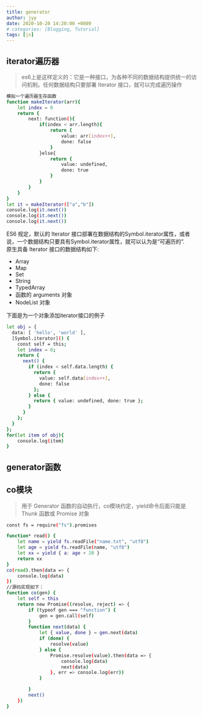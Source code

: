 ```yaml
---
title: generator
author: jyy
date: 2020-10-20 14:20:00 +0800
# categories: [Blogging, Tutorial]
tags: [js]
---
```


## iterator遍历器

>es6上是这样定义的：它是一种接口，为各种不同的数据结构提供统一的访问机制。任何数据结构只要部署 Iterator 接口，就可以完成遍历操作

```sh
模拟一个遍历器生存函数
function makeIterator(arr){
    let index = 0
    return {
        next: function(){
            if(index < arr.length){
                return {
                    value: arr[index++],
                    done: false
                }
            }else{
                return {
                    value: undefined,
                    done: true
                }
            }
        }
    }
}
let it = makeIterator(["a","b"])
console.log(it.next())
console.log(it.next())
console.log(it.next())
```

ES6 规定，默认的 Iterator 接口部署在数据结构的Symbol.iterator属性，或者说，一个数据结构只要具有Symbol.iterator属性，就可以认为是“可遍历的”.  
原生具备 Iterator 接口的数据结构如下:
- Array
- Map
- Set
- String
- TypedArray
- 函数的 arguments 对象
- NodeList 对象

下面是为一个对象添加iterator接口的例子
```sh
let obj = {
  data: [ 'hello', 'world' ],
  [Symbol.iterator]() {
    const self = this;
    let index = 0;
    return {
      next() {
        if (index < self.data.length) {
          return {
            value: self.data[index++],
            done: false
          };
        } else {
          return { value: undefined, done: true };
        }
      }
    };
  }
};
for(let item of obj){
    console.log(item)
}
```

## generator函数

## co模块

> 用于 Generator 函数的自动执行，co模块约定，yield命令后面只能是 Thunk 函数或 Promise 对象

```sh
const fs = require("fs").promises

function* read() {
    let name = yield fs.readFile("name.txt", "utf8")
    let age = yield fs.readFile(name, "utf8")
    let xx = yield { a: age + 20 }
    return xx
}
co(read).then(data => {
    console.log(data)
})
//源码实现如下：
function co(gen) {
    let self = this
    return new Promise((resolve, reject) => {
        if (typeof gen === "function") {
            gen = gen.call(self)
        }
        function next(data) {
            let { value, done } = gen.next(data)
            if (done) {
                resolve(value)
            } else {
                Promise.resolve(value).then(data => {
                    console.log(data)
                    next(data)
                }, err => console.log(err))
            }

        }
        next()
    })
}
```